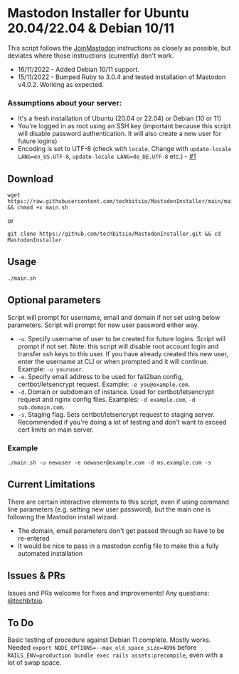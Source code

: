 # Mastodon Installer for Ubuntu 20.04/22.04 & Debian 10/11

This script follows the [JoinMastodon](https://docs.joinmastodon.org/admin/install/) instructions as closely as possible, but deviates where those instructions (currently) don't work.

- 16/11/2022 - Added Debian 10/11 support.
- 15/11/2022 - Bumped Ruby to 3.0.4 and tested installation of Mastodon v4.0.2. Working as expected.

### Assumptions about your server:
- It's a fresh installation of Ubuntu (20.04 or 22.04) or Debian (10 or 11)
- You're logged in as root using an SSH key (important because this script will disable password authentication. It will also create a new user for future logins)
- Encoding is set to UTF-8 (check with `locale`. Change with `update-locale LANG=en_US.UTF-8`, `update-locale LANG=de_DE.UTF-8` etc.) - [#1](https://github.com/techbitsio/MastodonInstaller/issues/1)

## Download

```
wget https://raw.githubusercontent.com/techbitsio/MastodonInstaller/main/main.sh && chmod +x main.sh
```
or
```
git clone https://github.com/techbitsio/MastodonInstaller.git && cd MastodonInstaller
```
## Usage

```
./main.sh
```

## Optional parameters

Script will prompt for username, email and domain if not set using below parameters. Script will prompt for new user password either way.

- `-u`. Specify username of user to be created for future logins. Script will prompt if not set. Note: this script will disable root account login and transfer ssh keys to this user. If you have already created this new user, enter the username at CLI or when prompted and it will continue. Example: `-u youruser`.
- `-e`. Specify email address to be used for fail2ban config, certbot/letsencrypt request. Example: `-e you@example.com`.
- `-d`. Domain or subdomain of instance. Used for certbot/letsencrypt request and nginx config files. Examples: `-d example.com`, `-d sub.domain.com`.
- `-s`. Staging flag. Sets certbot/letsencrypt request to staging server. Recommended if you're doing a lot of testing and don't want to exceed cert limits on main server.

### Example

`./main.sh -u newuser -e newuser@example.com -d ms.example.com -s`

## Current Limitations

There are certain interactive elements to this script, even if using command line parameters (e.g. setting new user password), but the main one is following the Mastodon install wizard.
- The domain, email parameters don't get passed through so have to be re-entered
- It would be nice to pass in a mastodon config file to make this a fully automated installation

## Issues & PRs

Issues and PRs welcome for fixes and improvements! Any questions: [@techbitsio](https://twitter.com/techbitsio).

## To Do

Basic testing of procedure against Debian 11 complete. Mostly works. Needed `export NODE_OPTIONS=--max_old_space_size=4096` before `RAILS_ENV=production bundle exec rails assets:precompile`, even with a lot of swap space.
